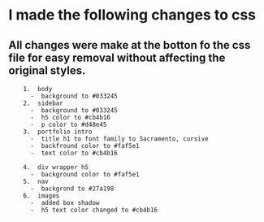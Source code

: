 # I made the following changes to css
## All changes were make at the botton fo the css file for easy removal without affecting the original styles.
        1.  body
          -  background to #033245
        2.  sidebar 
          -  background to #033245
          -  h5 color to #cb4b16
          -  p color to #d48e45
        3.  portfolio intro
          -  title h1 to font family to Sacramento, cursive
          -  backfround color to #faf5e1
          -  text color to #cb4b16

        4.  div wrapper h5 
          -  background color to #faf5e1 
        5.  nav 
          -  backgrond to #27a198
        6.  images
          -  added box shadow 
          -  h5 text color changed to #cb4b16


